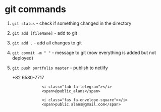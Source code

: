 # git commands
1. `git status` - check if something changed in the directory
2. `git add [fileName]` - add to git 
3. `git add .` - add all changes to git
4. `git commit -m " "` - message to git (now everything is added but not deployed)
5. `git push portfolio master` - publish to netlify










	<i class="fas fa-phone"></i>
					<span>+82 6580-7717</span>

					<i class="fab fa-telegram"></i>
					<span>@public_alans</span>

					<i class="fas fa-envelope-square"></i>
					<span>public.alans@gmail.com</span>

